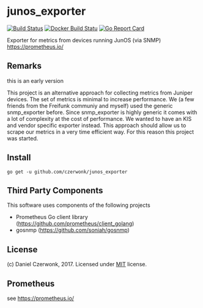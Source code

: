 # junos_exporter
[![Build Status](https://travis-ci.org/czerwonk/junos_exporter.svg)](https://travis-ci.org/czerwonk/junos_exporter)
[![Docker Build Statu](https://img.shields.io/docker/build/czerwonk/junos_exporter.svg)](https://hub.docker.com/r/czerwonk/junos_exporter/builds)
[![Go Report Card](https://goreportcard.com/badge/github.com/czerwonk/junos_exporter)](https://goreportcard.com/report/github.com/czerwonk/junos_exporter)

Exporter for metrics from devices running JunOS (via SNMP) https://prometheus.io/

## Remarks
this is an early version

This project is an alternative approach for collecting metrics from Juniper devices.
The set of metrics is minimal to increase performance. 
We (a few friends from the Freifunk communiy and myself) used the generic snmp_exporter before. 
Since snmp_exporter is highly generic it comes with a lot of complexity at the cost of performance. 
We wanted to have an KIS and vendor specific exporter instead. 
This approach should allow us to scrape our metrics in a very time efficient way.
For this reason this project was started.

## Install
```
go get -u github.com/czerwonk/junos_exporter
```

## Third Party Components
This software uses components of the following projects
* Prometheus Go client library (https://github.com/prometheus/client_golang)
* gosnmp (https://github.com/soniah/gosnmp)

## License
(c) Daniel Czerwonk, 2017. Licensed under [MIT](LICENSE) license.

## Prometheus
see https://prometheus.io/
